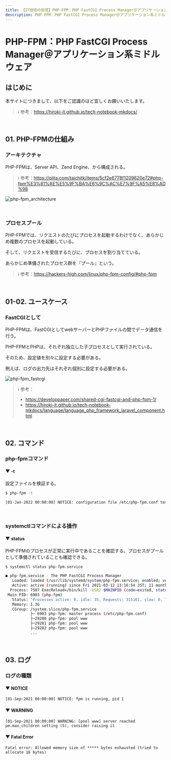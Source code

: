 ```yaml
---
title: 【IT技術の知見】PHP-FPM：PHP FastCGI Process Manager＠アプリケーション系ミドルウェア
description: PHP-FPM：PHP FastCGI Process Manager＠アプリケーション系ミドルウェアの知見を記録しています。
---
```


# PHP-FPM：PHP FastCGI Process Manager＠アプリケーション系ミドルウェア

## はじめに

本サイトにつきまして、以下をご認識のほど宜しくお願いいたします。



> ℹ️ 参考：https://hiroki-it.github.io/tech-notebook-mkdocs/

<br>

## 01. PHP-FPMの仕組み

### アーキテクチャ

PHP-FPMは、Server API、Zend Engine、から構成される。

> ℹ️ 参考：https://qiita.com/taichitk/items/5cf2e6778f1209620e72#php-fpm%E3%81%AE%E5%9F%BA%E6%9C%AC%E7%9F%A5%E8%AD%98

![php-fpm_architecture](https://raw.githubusercontent.com/hiroki-it/tech-notebook/master/images/php-fpm_architecture.png)

<br>

### プロセスプール

PHP-FPMでは、リクエストのたびにプロセスを起動するわけでなく、あらかじめ複数のプロセスを起動している。

そして、リクエストを受信するたびに、プロセスを割り当てている。

あらかじめ準備されたプロセス群を『プール』という。

> ℹ️ 参考：https://hackers-high.com/linux/php-fpm-config/#php-fpm

<br>

## 01-02. ユースケース

### FastCGIとして

PHP-FPMは、FastCGIとしてwebサーバーとPHPファイルの間でデータ通信を行う。

PHP-FPMとPHPは、それぞれ独立した子プロセスとして実行されている。

そのため、設定値を別々に設定する必要がある。

例えば、ログの出力先はそれぞれ個別に設定する必要がある。


![php-fpm_fastcgi](https://raw.githubusercontent.com/hiroki-it/tech-notebook/master/images/php-fpm_fastcgi.png)


> ℹ️ 参考：
>
> - https://developpaper.com/shared-cgi-fastcgi-and-php-fpm-1/
> - https://hiroki-it.github.io/tech-notebook-mkdocs/language/language_php_framework_laravel_component.html

<br>

## 02. コマンド

### php-fpmコマンド

#### ▼ -t

設定ファイルを検証する。



```bash
$ php-fpm -t

[01-Jan-2022 00:00:00] NOTICE: configuration file /etc/php-fpm.conf test is successful
```

<br>

### systemctlコマンドによる操作

#### ▼ status

PHP-FPMのプロセスが正常に実行中であることを確認する。プロセスがプールとして準備されていることも確認できる。

```bash
$ systemctl status php-fpm.service

● php-fpm.service - The PHP FastCGI Process Manager
   Loaded: loaded (/usr/lib/systemd/system/php-fpm.service; enabled; vendor preset: disabled)
   Active: active (running) since Fri 2021-03-12 13:16:54 JST; 11 months 8 days ago
  Process: 7507 ExecReload=/bin/kill -USR2 $MAINPID (code=exited, status=0/SUCCESS)
 Main PID: 6903 (php-fpm)
   Status: "Processes active: 0, idle: 35, Requests: 315161, slow: 0, Traffic: 0req/sec"
   Memory: 1.3G
   CGroup: /system.slice/php-fpm.service
           ├─ 6903 php-fpm: master process (/etc/php-fpm.conf)
           ├─29280 php-fpm: pool www
           ├─29281 php-fpm: pool www
           ├─29282 php-fpm: pool www
           ...
```

<br>

## 03. ログ

### ログの種類

#### ▼ NOTICE

```log
[01-Sep-2021 00:00:00] NOTICE: fpm is running, pid 1
```

#### ▼ WARNING

```log
[01-Sep-2021 00:00:00] WARNING: [pool www] server reached pm.max_children setting (5), consider raising it
```

#### ▼ Fatal Error

```log
Fatal error: Allowed memory size of ***** bytes exhausted (tried to allocate 16 bytes)
```

<br>

